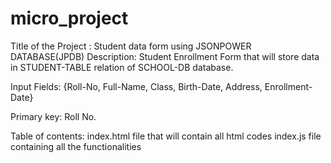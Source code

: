 # micro_project
Title of the Project : Student data form using JSONPOWER DATABASE(JPDB)
Description:
Student Enrollment Form that will store data in STUDENT-TABLE relation of SCHOOL-DB database.

Input Fields: {Roll-No, Full-Name, Class, Birth-Date, Address, Enrollment-Date}

Primary key: Roll No.

Table of contents:
index.html file that will contain all html codes
index.js file containing all the  functionalities
